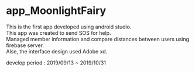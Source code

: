 # app_MoonlightFairy
This is the first app developed using android studio.  
This app was created to send SOS for help.  
Managed member information and compare distances between users using firebase server.  
Alse, the interface design used Adobe xd. 



develop period : 2019/09/13 ~ 2019/10/31
